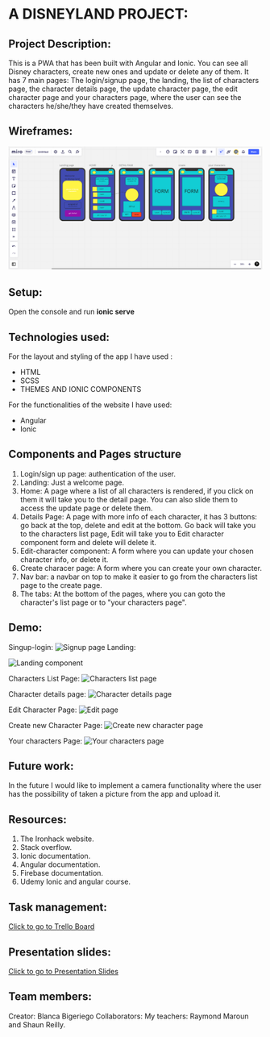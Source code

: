 # A DISNEYLAND PROJECT:

## Project Description:
This is a PWA that has been built with Angular and Ionic.  You can see all Disney characters, create new ones and update or delete any of them. It has 7 main pages: The login/signup page, the landing, the list of characters page, the character details page, the update character page, the edit character page and your characters page, where the user can see the characters he/she/they have created themselves.

## Wireframes:
  

![The wireframes](src/assets/wireframes.png)

## Setup:
Open the console and run **ionic serve**

## Technologies used:
For the layout and styling of the app I have used : 

 - HTML
 - SCSS
 - THEMES AND IONIC COMPONENTS

For the functionalities of the website I have used:

 - Angular
 - Ionic

##    Components and Pages structure


 1. Login/sign up page: authentication of the user.
 2.  Landing: Just a welcome page.
 3. Home: A page where a list of all characters is rendered, if you click on them it will take you to the detail page. You can also slide them to access the update page or delete them.
 4. Details Page: A page with more info of each character, it has 3 buttons: go back at the top, delete and edit at the bottom. Go back will take you to the characters list page, Edit will take you to Edit character component form and delete will delete it.
 5. Edit-character component: A form where you can update your chosen character info, or delete it.
 6. Create characer page: A form where you can create your own character.
 7. Nav bar: a navbar on top to make it easier to go from the characters list page to the create page.
 8. The tabs: At the bottom of the pages, where you can goto the character's list page or to "your characters page".


## Demo:

Singup-login:
![Signup page](assets/loginpage.png)
Landing:

![Landing component](assets/landing.png)

Characters List Page:
![Characters list page](assets/characters-list.png)

Character details page:
![Character details page](assets/character-details.png)

Edit Character Page:
![Edit page](assets/edit.png)

Create new Character Page:
![Create new character page](assets/create.png)

Your characters Page:
![Your characters page](assets/your-characters.png)


## Future work:
In the future I would like to implement a camera functionality where the user has the possibility of taken a picture from the app and upload it.

## Resources:

 1. The Ironhack website.
 2. Stack overflow.
 3. Ionic documentation.
 4. Angular documentation.
 5. Firebase documentation.
 6. Udemy Ionic and angular course.

## Task management:
[Click to go to Trello Board](https://trello.com/b/pvy1iX1h/ionic-project)

## Presentation slides:
[Click to go to Presentation Slides]()

 

## Team members:
Creator: Blanca Bigeriego
Collaborators: My teachers: Raymond Maroun and Shaun Reilly.
